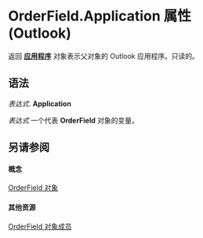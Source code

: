 
# OrderField.Application 属性 (Outlook)

返回 **[应用程序](797003e7-ecd1-eccb-eaaf-32d6ddde8348.md)** 对象表示父对象的 Outlook 应用程序。只读的。


## 语法

 _表达式_. **Application**

 _表达式_ 一个代表 **OrderField** 对象的变量。


## 另请参阅


#### 概念


[OrderField 对象](4ae32270-bde9-3178-bca3-f8d145779d3d.md)
#### 其他资源


[OrderField 对象成员](d46e1112-5f92-4765-da0c-18668c1bc0ea.md)